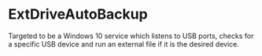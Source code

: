 # ExtDriveAutoBackup
Targeted to be a Windows 10 service which listens to USB ports, checks for a specific USB device and run an external file if it is the desired device.
